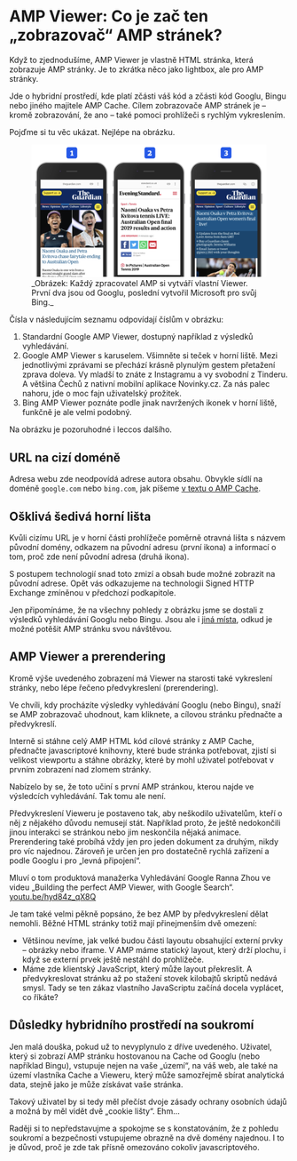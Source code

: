 # AMP Viewer: Co je zač ten „zobrazovač“ AMP stránek?

Když to zjednodušíme, AMP Viewer je vlastně HTML stránka, která zobrazuje AMP stránky. Je to zkrátka něco jako lightbox, ale pro AMP stránky.

Jde o hybridní prostředí, kde platí zčásti váš kód a zčásti kód Googlu, Bingu nebo jiného majitele AMP Cache. Cílem zobrazovače AMP stránek je – kromě zobrazování, že ano – také pomoci prohlížeči s rychlým vykreslením.

Pojďme si tu věc ukázat. Nejlépe na obrázku.

<figure>
<img src="../dist/images/original/vdamp/amp-viewer-tri.png" alt="">
<figcaption markdown="1">
_Obrázek: Každý zpracovatel AMP si vytváří vlastní Viewer. První dva jsou od Googlu, poslední vytvořil Microsoft pro svůj Bing._
</figcaption>
</figure>

Čísla v následujícím seznamu odpovídají číslům v obrázku:

1. Standardní Google AMP Viewer, dostupný například z výsledků vyhledávání.
2. Google AMP Viewer s karuselem. Všimněte si teček v horní liště. Mezi jednotlivými zprávami se přechází krásně plynulým gestem přetažení zprava doleva. Vy mladší to znáte z Instagramu a vy svobodní z Tinderu. A většina Čechů z nativní mobilní aplikace Novinky.cz. Za nás palec nahoru, jde o moc fajn uživatelský prožitek.
3. Bing AMP Viewer poznáte podle jinak navržených ikonek v horní liště, funkčně je ale velmi podobný.

Na obrázku je pozoruhodné i leccos dalšího.

## URL na cizí doméně

Adresa webu zde neodpovídá adrese autora obsahu. Obvykle sídlí na doméně `google.com` nebo `bing.com`, jak píšeme [v textu o AMP Cache](amp-cache.md).

## Ošklivá šedivá horní lišta

Kvůli cizímu URL je v horní části prohlížeče poměrně otravná lišta s názvem původní domény, odkazem na původní adresu (první ikona) a informací o tom, proč zde není původní adresa (druhá ikona).

S postupem technologií snad toto zmizí a obsah bude možné zobrazit na původní adrese. Opět vás odkazujeme na technologii Signed HTTP Exchange zmíněnou v předchozí podkapitole.

Jen připomínáme, že na všechny pohledy z obrázku jsme se dostali z výsledků vyhledávání Googlu nebo Bingu. Jsou ale i [jiná místa](amp-platformy.md), odkud je možné potěšit AMP stránku svou návštěvou.

## AMP Viewer a prerendering

Kromě výše uvedeného zobrazení má Viewer na starosti také vykreslení stránky, nebo lépe řečeno předvykreslení (prerendering).

Ve chvíli, kdy procházíte výsledky vyhledávání Googlu (nebo Bingu), snaží se AMP zobrazovač uhodnout, kam kliknete, a cílovou stránku přednačte a předvykreslí.

Interně si stáhne celý AMP HTML kód cílové stránky z AMP Cache, přednačte javascriptové knihovny, které bude stránka potřebovat, zjistí si velikost viewportu a stáhne obrázky, které by mohl uživatel potřebovat v prvním zobrazení nad zlomem stránky.

Nabízelo by se, že toto učiní s první AMP stránkou, kterou najde ve výsledcích vyhledávání. Tak tomu ale není.

Předvykreslení Vieweru je postaveno tak, aby neškodilo uživatelům, kteří o něj z nějakého důvodu nemusejí stát. Například proto, že ještě nedokončili jinou interakci se stránkou nebo jim neskončila nějaká animace. Prerendering také probíhá vždy jen pro jeden dokument za druhým, nikdy pro víc najednou. Zároveň je určen jen pro dostatečně rychlá zařízení a podle Googlu i pro „levná připojení“.

Mluví o tom produktová manažerka Vyhledávání Google Ranna Zhou ve videu „Building the perfect AMP Viewer, with Google Search“. [youtu.be/hyd84z_qX8Q](https://youtu.be/hyd84z_qX8Q)

Je tam také velmi pěkně popsáno, že bez AMP by předvykreslení dělat nemohli. Běžné HTML stránky totiž mají přinejmenším dvě omezení:

* Většinou nevíme, jak velké budou části layoutu obsahující externí prvky – obrázky nebo iframe. V AMP máme statický layout, který drží plochu, i když se externí prvek ještě nestáhl do prohlížeče.
* Máme zde klientský JavaScript, který může layout překreslit. A předvykreslovat stránku až po stažení stovek kilobajtů skriptů nedává smysl. Tady se ten zákaz vlastního JavaScriptu začíná docela vyplácet, co říkáte?

## Důsledky hybridního prostředí na soukromí

Jen malá douška, pokud už to nevyplynulo z dříve uvedeného. Uživatel, který si zobrazí AMP stránku hostovanou na Cache od Googlu (nebo například Bingu), vstupuje nejen na vaše „území“, na váš web, ale také na území vlastníka Cache a Vieweru, který může samozřejmě sbírat analytická data, stejně jako je může získávat vaše stránka.

Takový uživatel by si tedy měl přečíst dvoje zásady ochrany osobních údajů a možná by měl vidět dvě „cookie lišty“. Ehm…

Raději si to nepředstavujme a spokojme se s konstatováním, že z pohledu soukromí a bezpečnosti vstupujeme obrazně na dvě domény najednou. I to je důvod, proč je zde tak přísně omezováno cokoliv javascriptového.
